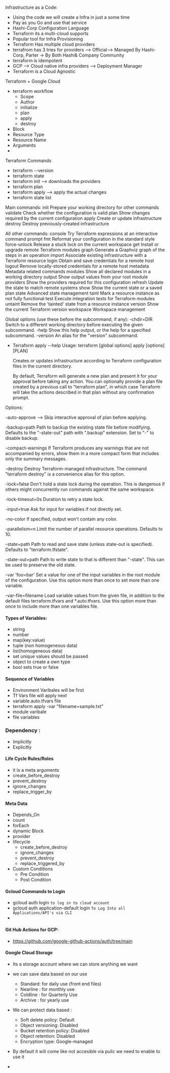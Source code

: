 Infrastructure as a Code:
- Using the code we will create a Infra in just a some time
- Pay as you Go and use that service
- Hashi-Corp Configuration Language
- Terraform its a multi-cloud supports
- Popular tool for Infra Provisioning
- Terraform Has multiple cloud providers
- terrafrom has 3 tries for providers --> Official--> Managed By Hashi-Corp, Parter -> By Both Hashi& Company Community
- terraform is idempotent
- GCP --> Cloud native infra providers --> Deployment Manager
- Terraform is a Cloud Agnostic

Terraform + Google Cloud
- terraform workflow
    - Scope
    - Author
    - initialize
    - plan
    - apply
    - destroy
- Block
- Resource Type 
- Resource Name
- Arguments
- 

Terraform Commands
- terraform --version
- terraform state
- terraform init --> downloads the providers
- terraform plan
- terraform apply --> apply the actual changes 
- terraform state list

Main commands:
  init          Prepare your working directory for other commands
  validate      Check whether the configuration is valid
  plan          Show changes required by the current configuration
  apply         Create or update infrastructure
  destroy       Destroy previously-created infrastructure

All other commands:
  console       Try Terraform expressions at an interactive command prompt
  fmt           Reformat your configuration in the standard style
  force-unlock  Release a stuck lock on the current workspace
  get           Install or upgrade remote Terraform modules
  graph         Generate a Graphviz graph of the steps in an operation
  import        Associate existing infrastructure with a Terraform resource
  login         Obtain and save credentials for a remote host
  logout        Remove locally-stored credentials for a remote host
  metadata      Metadata related commands
  modules       Show all declared modules in a working directory
  output        Show output values from your root module
  providers     Show the providers required for this configuration
  refresh       Update the state to match remote systems
  show          Show the current state or a saved plan
  state         Advanced state management
  taint         Mark a resource instance as not fully functional
  test          Execute integration tests for Terraform modules
  untaint       Remove the 'tainted' state from a resource instance
  version       Show the current Terraform version
  workspace     Workspace management

Global options (use these before the subcommand, if any):
  -chdir=DIR    Switch to a different working directory before executing the
                given subcommand.
  -help         Show this help output, or the help for a specified subcommand.
  -version      An alias for the "version" subcommand.

- Terraform apply --help
Usage: terraform [global options] apply [options] [PLAN]

  Creates or updates infrastructure according to Terraform configuration
  files in the current directory.

  By default, Terraform will generate a new plan and present it for your
  approval before taking any action. You can optionally provide a plan
  file created by a previous call to "terraform plan", in which case
  Terraform will take the actions described in that plan without any
  confirmation prompt.

Options:

  -auto-approve --> Skip interactive approval of plan before applying.

  -backup=path           Path to backup the existing state file before
                         modifying. Defaults to the "-state-out" path with
                         ".backup" extension. Set to "-" to disable backup.

  -compact-warnings      If Terraform produces any warnings that are not
                         accompanied by errors, show them in a more compact
                         form that includes only the summary messages.

  -destroy               Destroy Terraform-managed infrastructure.
                         The command "terraform destroy" is a convenience alias
                         for this option.

  -lock=false            Don't hold a state lock during the operation. This is
                         dangerous if others might concurrently run commands
                         against the same workspace.

  -lock-timeout=0s       Duration to retry a state lock.

  -input=true            Ask for input for variables if not directly set.

  -no-color              If specified, output won't contain any color.

  -parallelism=n         Limit the number of parallel resource operations.
                         Defaults to 10.

  -state=path            Path to read and save state (unless state-out
                         is specified). Defaults to "terraform.tfstate".

  -state-out=path        Path to write state to that is different than
                         "-state". This can be used to preserve the old
                         state.
                         
  -var 'foo=bar'         Set a value for one of the input variables in the root
                         module of the configuration. Use this option more than
                         once to set more than one variable.

  -var-file=filename     Load variable values from the given file, in addition
                         to the default files terraform.tfvars and *.auto.tfvars.
                         Use this option more than once to include more than one
                         variables file.


#### Types of Variables:
- string
- number
- map(key:value)
- tuple (non homogeneous data)
- list(homogeneous data)
- set unique values should be passed
- object to create a own type
- bool sets true or false

#### Sequence of Variables
- Environment Varibales will be first
- Tf Vars file will apply next
- variable.auto.tfvars file 
- terraform apply -var "filename=sample.txt"
- module varibale 
- file variables

### Dependency :
- Implicitly
- Explicitly

#### Life Cycle Rules/Roles
- it is a meta arguments
- create_before_destroy
- prevent_destroy
- ignore_changes
- replace_trigger_by

#### Meta Data
- Depends_On
- count
- forEach
- dynamic Block
- provider
- lifecycle
  - create_before_destroy
  - ignore_changes
  - prevent_destroy
  - replace_triggered_by
- Custom Conditions
  - Pre Condition
  - Post Condition

#### Gcloud Commands to Login

- gcloud auth login `to log in to cloud account`
- gcloud auth application-default login `To Log Into all Applications/API's via CLI`
- 

#### Git Hub Actions for GCP:
- https://github.com/google-github-actions/auth/tree/main


#### Google Cloud Storage 
- Its a storage account where we can store anything we want
- we can save data based on our use
  - Standard: for daily use (front end files)
  - Nearline : for monthly use 
  - Coldline : for Quarterly Use
  - Archive : for yearly use
- We can protect data based :
  - Soft delete policy: Default
  - Object versioning: Disabled
  - Bucket retention policy: Disabled
  - Object retention: Disabled
  - Encryption type: Google-managed

- By default it will come like not accesible via pulic we need to enable to use it 
- 
